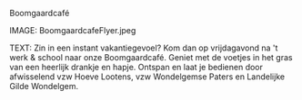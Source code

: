 Boomgaardcafé

IMAGE: BoomgaardcafeFlyer.jpeg

TEXT: Zin in een instant vakantiegevoel? Kom dan op vrijdagavond na 't werk & school naar onze Boomgaardcafé.
Geniet met de voetjes in het gras van een heerlijk drankje en hapje. Ontspan en laat je bedienen door afwisselend vzw Hoeve Lootens, vzw Wondelgemse Paters en Landelijke Gilde Wondelgem.